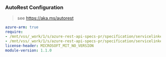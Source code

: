 ### AutoRest Configuration

> see https://aka.ms/autorest

``` yaml
azure-arm: true
require:
- /mnt/vss/_work/1/s/azure-rest-api-specs-pr/specification/servicelinker/resource-manager/readme.md
- /mnt/vss/_work/1/s/azure-rest-api-specs-pr/specification/servicelinker/resource-manager/readme.go.md
license-header: MICROSOFT_MIT_NO_VERSION
module-version: 1.1.0

```
